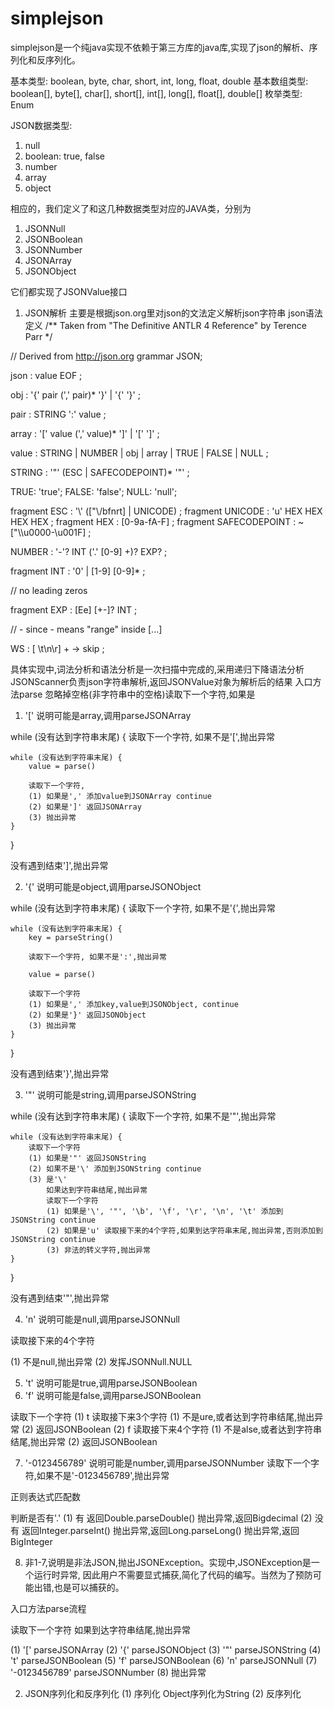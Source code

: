 # simplejson

simplejson是一个纯java实现不依赖于第三方库的java库,实现了json的解析、序列化和反序列化。



基本类型: boolean, byte, char, short, int, long, float, double
基本数组类型: boolean[], byte[], char[], short[], int[], long[], float[], double[]
枚举类型: Enum

JSON数据类型:

1. null
2. boolean: true, false
3. number
4. array
5. object

相应的，我们定义了和这几种数据类型对应的JAVA类，分别为
1. JSONNull
2. JSONBoolean
3. JSONNumber
4. JSONArray
5. JSONObject

它们都实现了JSONValue接口

1. JSON解析
主要是根据json.org里对json的文法定义解析json字符串
json语法定义
/** Taken from "The Definitive ANTLR 4 Reference" by Terence Parr */

// Derived from http://json.org
grammar JSON;

json
   : value EOF
   ;

obj
   : '{' pair (',' pair)* '}'
   | '{' '}'
   ;

pair
   : STRING ':' value
   ;

array
   : '[' value (',' value)* ']'
   | '[' ']'
   ;

value
   : STRING
   | NUMBER
   | obj
   | array
   | TRUE
   | FALSE
   | NULL
   ;

STRING
   : '"' (ESC | SAFECODEPOINT)* '"'
   ;

TRUE: 'true';
FALSE: 'false';
NULL: 'null';

fragment ESC
   : '\\' (["\\/bfnrt] | UNICODE)
   ;
fragment UNICODE
   : 'u' HEX HEX HEX HEX
   ;
fragment HEX
   : [0-9a-fA-F]
   ;
fragment SAFECODEPOINT
   : ~ ["\\\u0000-\u001F]
   ;


NUMBER
   : '-'? INT ('.' [0-9] +)? EXP?
   ;


fragment INT
   : '0' | [1-9] [0-9]*
   ;

// no leading zeros

fragment EXP
   : [Ee] [+\-]? INT
   ;

// \- since - means "range" inside [...]

WS
   : [ \t\n\r] + -> skip
;

具体实现中,词法分析和语法分析是一次扫描中完成的,采用递归下降语法分析
JSONScanner负责json字符串解析,返回JSONValue对象为解析后的结果 
入口方法parse
忽略掉空格(非字符串中的空格)读取下一个字符,如果是
1. '['   说明可能是array,调用parseJSONArray

while (没有达到字符串末尾) {
    读取下一个字符, 如果不是'[',抛出异常
    
    while (没有达到字符串末尾) {
        value = parse()
        
        读取下一个字符, 
        (1) 如果是',' 添加value到JSONArray continue
        (2) 如果是']' 返回JSONArray
        (3) 抛出异常
    }
}

没有遇到结束']',抛出异常


2. '{'   说明可能是object,调用parseJSONObject

while (没有达到字符串末尾) {
    读取下一个字符, 如果不是'{',抛出异常
    
    while (没有达到字符串末尾) {
        key = parseString()
        
        读取下一个字符, 如果不是':',抛出异常
        
        value = parse()
        
        读取下一个字符
        (1) 如果是',' 添加key,value到JSONObject, continue
        (2) 如果是'}' 返回JSONObject
        (3) 抛出异常
    }
}

没有遇到结束'}',抛出异常

3. '"'   说明可能是string,调用parseJSONString

while (没有达到字符串末尾) {
    读取下一个字符, 如果不是'"',抛出异常
    
    while (没有达到字符串末尾) {                        
        读取下一个字符
        (1) 如果是'"' 返回JSONString
        (2) 如果不是'\' 添加到JSONString continue 
        (3) 是'\'
            如果达到字符串结尾,抛出异常
            读取下一个字符
            (1) 如果是'\', '"', '\b', '\f', '\r', '\n', '\t' 添加到JSONString continue
            (2) 如果是'u' 读取接下来的4个字符,如果到达字符串末尾,抛出异常,否则添加到JSONString continue
            (3) 非法的转义字符,抛出异常
    }
}

没有遇到结束'"',抛出异常

4. 'n'   说明可能是null,调用parseJSONNull

读取接下来的4个字符

(1) 不是null,抛出异常
(2) 发挥JSONNull.NULL

5. 't'   说明可能是true,调用parseJSONBoolean
6. 'f'   说明可能是false,调用parseJSONBoolean

读取下一个字符
(1) t
    读取接下来3个字符
    (1) 不是ure,或者达到字符串结尾,抛出异常
    (2) 返回JSONBoolean
(2) f
    读取接下来4个字符
    (1) 不是alse,或者达到字符串结尾,抛出异常
    (2) 返回JSONBoolean

7. '-0123456789' 说明可能是number,调用parseJSONNumber
读取下一个字符,如果不是'-0123456789',抛出异常

正则表达式匹配数

判断是否有'.'
(1) 有
   返回Double.parseDouble()
   抛出异常,返回Bigdecimal
(2) 没有
   返回Integer.parseInt()
   抛出异常,返回Long.parseLong()
   抛出异常,返回BigInteger

8. 非1-7,说明是非法JSON,抛出JSONException。实现中,JSONException是一个运行时异常,
因此用户不需要显式捕获,简化了代码的编写。当然为了预防可能出错,也是可以捕获的。

入口方法parse流程

读取下一个字符
如果到达字符串结尾,抛出异常

(1) '[' parseJSONArray
(2) '{' parseJSONObject
(3) '"' parseJSONString
(4) 't' parseJSONBoolean
(5) 'f' parseJSONBoolean
(6) 'n' parseJSONNull
(7) '-0123456789' parseJSONNumber
(8) 抛出异常

2. JSON序列化和反序列化
(1) 序列化 
Object序列化为String
(2) 反序列化